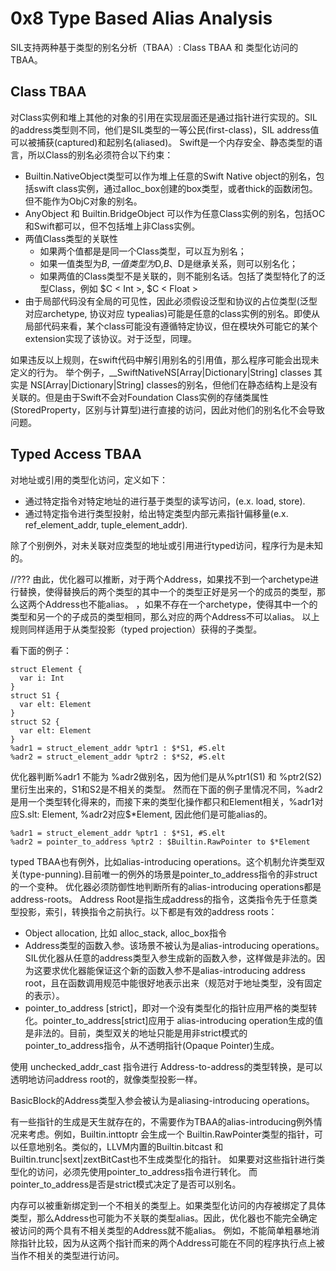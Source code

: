 # 0x8 Type Based Alias Analysis

SIL支持两种基于类型的别名分析（TBAA）: Class TBAA 和 类型化访问的TBAA。


## Class TBAA

对Class实例和堆上其他的对象的引用在实现层面还是通过指针进行实现的。SIL的address类型则不同，他们是SIL类型的一等公民(first-class)，SIL address值可以被捕获(captured)和起别名(aliased)。
Swift是一个内存安全、静态类型的语言，所以Class的别名必须符合以下约束：

- Builtin.NativeObject类型可以作为堆上任意的Swift Native object的别名，包括swift class实例，通过alloc_box创建的box类型，或者thick的函数闭包。但不能作为ObjC对象的别名。
- AnyObject 和 Builtin.BridgeObject 可以作为任意Class实例的别名，包括OC和Swift都可以，但不包括堆上非Class实例。
- 两值Class类型的关联性
  - 如果两个值都是是同一个Class类型，可以互为别名；
  - 如果一值类型为$B,一值类型为$D,$B、$D是继承关系，则可以别名化；
  - 如果两值的Class类型不是关联的，则不能别名话。包括了类型特化了的泛型Class，例如 $C < Int >, $C < Float >
- 由于局部代码没有全局的可见性，因此必须假设泛型和协议的占位类型(泛型对应archetype, 协议对应 typealias)可能是任意的class实例的别名。即使从局部代码来看，某个class可能没有遵循特定协议，但在模块外可能它的某个extension实现了该协议。对于泛型，同理。

如果违反以上规则，在swift代码中解引用别名的引用值，那么程序可能会出现未定义的行为。
举个例子，__SwiftNativeNS[Array|Dictionary|String] classes 其实是 NS[Array|Dictionary|String] classes的别名，但他们在静态结构上是没有关联的。但是由于Swift不会对Foundation Class实例的存储类属性(StoredProperty，区别与计算型)进行直接的访问，因此对他们的别名化不会导致问题。

## Typed Access TBAA

对地址或引用的类型化访问，定义如下：
- 通过特定指令对特定地址的进行基于类型的读写访问，(e.x. load, store).
- 通过特定指令进行类型投射，给出特定类型内部元素指针偏移量(e.x. ref_element_addr, tuple_element_addr).

除了个别例外，对未关联对应类型的地址或引用进行typed访问，程序行为是未知的。

//??? 由此，优化器可以推断，对于两个Address，如果找不到一个archetype进行替换，使得替换后的两个类型的其中一个的类型正好是另一个的成员的类型，那么这两个Address也不能alias。
，如果不存在一个archetype，使得其中一个的类型和另一个的子成员的类型相同，那么对应的两个Address不可以alias。
以上规则同样适用于从类型投影（typed projection）获得的子类型。

看下面的例子：

```
struct Element {
  var i: Int
}
struct S1 {
  var elt: Element
}
struct S2 {
  var elt: Element
}
%adr1 = struct_element_addr %ptr1 : $*S1, #S.elt
%adr2 = struct_element_addr %ptr2 : $*S2, #S.elt
```

优化器判断%adr1 不能为 %adr2做别名，因为他们是从%ptr1(S1) 和 %ptr2(S2)里衍生出来的，S1和S2是不相关的类型。
然而在下面的例子里情况不同，%adr2是用一个类型转化得来的，而接下来的类型化操作都只和Element相关，%adr1对应S.slt: Element, %adr2对应$*Element, 因此他们是可能alias的。

```
%adr1 = struct_element_addr %ptr1 : $*S1, #S.elt
%adr2 = pointer_to_address %ptr2 : $Builtin.RawPointer to $*Element
```

typed TBAA也有例外，比如alias-introducing operations。这个机制允许类型双关(type-punning).目前唯一的例外的场景是pointer_to_address指令的非struct的一个变种。
优化器必须防御性地判断所有的alias-introducing operations都是address-roots。
Address Root是指生成address的指令，这类指令先于任意类型投影，索引，转换指令之前执行。以下都是有效的address roots：

- Object allocation, 比如 alloc_stack, alloc_box指令
- Address类型的函数入参。该场景不被认为是alias-introducing operations。SIL优化器从任意的address类型入参生成新的函数入参，这样做是非法的。因为这要求优化器能保证这个新的函数入参不是alias-introducing address root，且在函数调用规范中能很好地表示出来（规范对于地址类型，没有固定的表示）。
- pointer_to_address [strict]，即对一个没有类型化的指针应用严格的类型转化。pointer_to_address[strict]应用于 alias-introducing operation生成的值是非法的。目前，类型双关的地址只能是用非strict模式的pointer_to_address指令，从不透明指针(Opaque Pointer)生成。

使用 unchecked_addr_cast 指令进行 Address-to-address的类型转换，是可以透明地访问address root的，就像类型投影一样。

BasicBlock的Address类型入参会被认为是aliasing-introducing operations。

有一些指针的生成是天生就存在的，不需要作为TBAA的alias-introducing例外情况来考虑。例如，Builtin.inttoptr 会生成一个 Builtin.RawPointer类型的指针，可以任意地别名。类似的，LLVM内置的Builtin.bitcast 和 Builtin.trunc|sext|zextBitCast也不生成类型化的指针。
如果要对这些指针进行类型化的访问，必须先使用pointer_to_address指令进行转化。 而pointer_to_address是否是strict模式决定了是否可以别名。


内存可以被重新绑定到一个不相关的类型上。如果类型化访问的内存被绑定了具体类型，那么Address也可能为不关联的类型alias。因此，优化器也不能完全确定被访问的两个具有不相关类型的Address就不能alias。
例如，不能简单粗暴地消除指针比较，因为从这两个指针而来的两个Address可能在不同的程序执行点上被当作不相关的类型进行访问。


